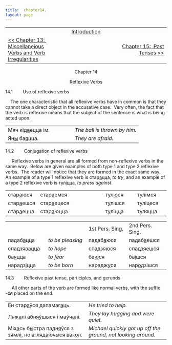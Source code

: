 ```yaml
---
title:  chapter14. 
layout: page
---
```



<table>
<colgroup>
<col style="width: 33%" />
<col style="width: 33%" />
<col style="width: 33%" />
</colgroup>
<tbody>
<tr class="odd">
<td><br />
</td>
<td style="text-align: center;"><a href="introduction.html">Introduction</a><br />
</td>
<td style="text-align: right;"><br />
</td>
</tr>
<tr class="even">
<td><a href="chapter13.html">&lt;&lt; Chapter 13:  Miscellaneious Verbs and Verb Irregularities</a><br />
</td>
<td style="text-align: center;"><br />
</td>
<td style="text-align: right;"><a href="chapter15.html">Chapter 15:  Past Tenses &gt;&gt;</a><br />
</td>
</tr>
</tbody>
</table>

  

<div style="text-align: center;">

Chapter 14  
  
Reflexive Verbs  

</div>

  
14.1        Use of reflexive verbs  
  
    The one characteristic that all reflexive verbs have in common is
that they cannot take a direct object in the accusative case.  Very
often, the fact that the verb is reflexive means that the subject of the
sentence is what is being acted upon.  
  

<table>
<colgroup>
<col style="width: 50%" />
<col style="width: 50%" />
</colgroup>
<tbody>
<tr class="odd">
<td>Мяч кід<span style="text-decoration: underline;">а</span>ецца ім.<br />
</td>
<td><span style="font-style: italic;">The ball is thrown by him.</span><br />
</td>
</tr>
<tr class="even">
<td>Ян<span style="text-decoration: underline;">ы</span> ба<span style="text-decoration: underline;">я</span>цца.<br />
</td>
<td><span style="font-style: italic;">They are afraid.</span><br />
</td>
</tr>
</tbody>
</table>

  
  
14.2        Conjugation of reflexive verbs  
  
     Reflexive verbs in general are all formed from non-reflexive verbs
in the same way.  Below are given examples of both type 1 and type 2
reflexive verbs.  The reader will notice that they are formed in the
exact same way.  An example of a type 1 reflexive verb is
стар<span style="text-decoration: underline;">а</span>цца,
<span style="font-style: italic;">to try</span>, and an example of a
type 2 reflexive verb is
тул<span style="text-decoration: underline;">і</span>цца,
<span style="font-style: italic;">to press against</span>.  
  

<table>
<colgroup>
<col style="width: 20%" />
<col style="width: 20%" />
<col style="width: 20%" />
<col style="width: 20%" />
<col style="width: 20%" />
</colgroup>
<tbody>
<tr class="odd">
<td>стар<span style="text-decoration: underline;">а</span>юся<br />
</td>
<td>стар<span style="text-decoration: underline;">а</span>емся<br />
</td>
<td><br />
</td>
<td>тул<span style="text-decoration: underline;">ю</span>ся<br />
</td>
<td>т<span style="text-decoration: underline;">у</span>лімся<br />
</td>
</tr>
<tr class="even">
<td>стар<span style="text-decoration: underline;">а</span>ешся<br />
</td>
<td>стар<span style="text-decoration: underline;">а</span>ецеся<br />
</td>
<td><br />
</td>
<td>т<span style="text-decoration: underline;">у</span>лішся<br />
</td>
<td>т<span style="text-decoration: underline;">у</span>ліцеся<br />
</td>
</tr>
<tr class="odd">
<td>стар<span style="text-decoration: underline;">а</span>ецца<br />
</td>
<td>стар<span style="text-decoration: underline;">а</span>юцца<br />
</td>
<td><br />
</td>
<td>т<span style="text-decoration: underline;">у</span>ліцца<br />
</td>
<td>т<span style="text-decoration: underline;">у</span>ляцца<br />
</td>
</tr>
</tbody>
</table>

  

<table>
<colgroup>
<col style="width: 25%" />
<col style="width: 25%" />
<col style="width: 25%" />
<col style="width: 25%" />
</colgroup>
<tbody>
<tr class="odd">
<td><br />
</td>
<td><br />
</td>
<td>1st Pers. Sing.<br />
</td>
<td>2nd Pers. Sing.<br />
</td>
</tr>
<tr class="even">
<td>падаб<span style="text-decoration: underline;">а</span>цца<br />
</td>
<td><span style="font-style: italic;">to be pleasing</span><br />
</td>
<td>падаб<span style="text-decoration: underline;">а</span>юся<br />
</td>
<td>падаб<span style="text-decoration: underline;">а</span>ешся<br />
</td>
</tr>
<tr class="odd">
<td>спадзяв<span style="text-decoration: underline;">а</span>цца<br />
</td>
<td><span style="font-style: italic;">to hope</span><br />
</td>
<td>спадзя<span style="text-decoration: underline;">ю</span>ся<br />
</td>
<td>спадзя<span style="text-decoration: underline;">е</span>шся<br />
</td>
</tr>
<tr class="even">
<td>ба<span style="text-decoration: underline;">я</span>цца<br />
</td>
<td><span style="font-style: italic;">to fear</span><br />
</td>
<td>ба<span style="text-decoration: underline;">ю</span>ся<br />
</td>
<td>ба<span style="text-decoration: underline;">і</span>шся<br />
</td>
</tr>
<tr class="odd">
<td>нарадз<span style="text-decoration: underline;">і</span>цца<br />
</td>
<td><span style="font-style: italic;">to be born</span><br />
</td>
<td>нарадж<span style="text-decoration: underline;">у</span>ся<br />
</td>
<td>нар<span style="text-decoration: underline;">о</span>дзішся<br />
</td>
</tr>
</tbody>
</table>

  
  
14.3        Reflexive past tense, participles, and gerunds  
  
     All other parts of the verb are formed like normal verbs, with the
suffix -<span style="font-weight: bold;">ся</span> placed on the end.  
  

<table>
<colgroup>
<col style="width: 50%" />
<col style="width: 50%" />
</colgroup>
<tbody>
<tr class="odd">
<td>Ён стар<span style="text-decoration: underline;">а</span>ўся дапамаг<span style="text-decoration: underline;">а</span>ць.<br />
</td>
<td><span style="font-style: italic;">He tried to help.</span><br />
</td>
</tr>
<tr class="even">
<td>Ляж<span style="text-decoration: underline;">а</span>лі абн<span style="text-decoration: underline;">я</span>ўшыся і маўч<span style="text-decoration: underline;">а</span>лі.<br />
</td>
<td><span style="font-style: italic;">They lay hugging and were quiet.</span><br />
</td>
</tr>
<tr class="odd">
<td>Міх<span style="text-decoration: underline;">а</span>сь б<span style="text-decoration: underline;">ы</span>стра падн<span style="text-decoration: underline;">я</span>ўся з зямл<span style="text-decoration: underline;">і</span>, не агляд<span style="text-decoration: underline;">а</span>ючыся вак<span style="text-decoration: underline;">о</span>л.<br />
</td>
<td><span style="font-style: italic;">Michael quickly got up off the ground, not looking around.</span><br />
</td>
</tr>
</tbody>
</table>



